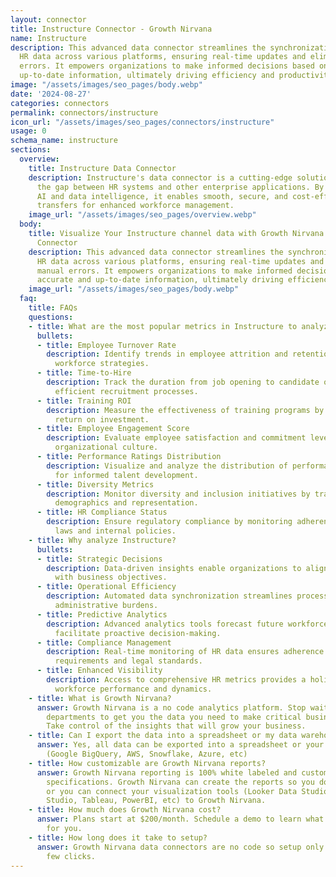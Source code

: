 ```yaml
---
layout: connector
title: Instructure Connector - Growth Nirvana
name: Instructure
description: This advanced data connector streamlines the synchronization of crucial
  HR data across various platforms, ensuring real-time updates and eliminating manual
  errors. It empowers organizations to make informed decisions based on accurate and
  up-to-date information, ultimately driving efficiency and productivity.
image: "/assets/images/seo_pages/body.webp"
date: '2024-08-27'
categories: connectors
permalink: connectors/instructure
icon_url: "/assets/images/seo_pages/connectors/instructure"
usage: 0
schema_name: instructure
sections:
  overview:
    title: Instructure Data Connector
    description: Instructure's data connector is a cutting-edge solution that bridges
      the gap between HR systems and other enterprise applications. By leveraging
      AI and data intelligence, it enables smooth, secure, and cost-effective data
      transfers for enhanced workforce management.
    image_url: "/assets/images/seo_pages/overview.webp"
  body:
    title: Visualize Your Instructure channel data with Growth Nirvana's Instructure
      Connector
    description: This advanced data connector streamlines the synchronization of crucial
      HR data across various platforms, ensuring real-time updates and eliminating
      manual errors. It empowers organizations to make informed decisions based on
      accurate and up-to-date information, ultimately driving efficiency and productivity.
    image_url: "/assets/images/seo_pages/body.webp"
  faq:
    title: FAQs
    questions:
    - title: What are the most popular metrics in Instructure to analyze?
      bullets:
      - title: Employee Turnover Rate
        description: Identify trends in employee attrition and retention to optimize
          workforce strategies.
      - title: Time-to-Hire
        description: Track the duration from job opening to candidate onboarding for
          efficient recruitment processes.
      - title: Training ROI
        description: Measure the effectiveness of training programs by analyzing the
          return on investment.
      - title: Employee Engagement Score
        description: Evaluate employee satisfaction and commitment levels to boost
          organizational culture.
      - title: Performance Ratings Distribution
        description: Visualize and analyze the distribution of performance ratings
          for informed talent development.
      - title: Diversity Metrics
        description: Monitor diversity and inclusion initiatives by tracking workforce
          demographics and representation.
      - title: HR Compliance Status
        description: Ensure regulatory compliance by monitoring adherence to labor
          laws and internal policies.
    - title: Why analyze Instructure?
      bullets:
      - title: Strategic Decisions
        description: Data-driven insights enable organizations to align HR strategies
          with business objectives.
      - title: Operational Efficiency
        description: Automated data synchronization streamlines processes and minimizes
          administrative burdens.
      - title: Predictive Analytics
        description: Advanced analytics tools forecast future workforce trends and
          facilitate proactive decision-making.
      - title: Compliance Management
        description: Real-time monitoring of HR data ensures adherence to regulatory
          requirements and legal standards.
      - title: Enhanced Visibility
        description: Access to comprehensive HR metrics provides a holistic view of
          workforce performance and dynamics.
    - title: What is Growth Nirvana?
      answer: Growth Nirvana is a no code analytics platform. Stop waiting for other
        departments to get you the data you need to make critical business decisions.
        Take control of the insights that will grow your business.
    - title: Can I export the data into a spreadsheet or my data warehouse?
      answer: Yes, all data can be exported into a spreadsheet or your data warehouse
        (Google BigQuery, AWS, Snowflake, Azure, etc)
    - title: How customizable are Growth Nirvana reports?
      answer: Growth Nirvana reporting is 100% white labeled and customized to your
        specifications. Growth Nirvana can create the reports so you don’t have to
        or you can connect your visualization tools (Looker Data Studio/Google Data
        Studio, Tableau, PowerBI, etc) to Growth Nirvana.
    - title: How much does Growth Nirvana cost?
      answer: Plans start at $200/month. Schedule a demo to learn what plan is best
        for you.
    - title: How long does it take to setup?
      answer: Growth Nirvana data connectors are no code so setup only requires a
        few clicks.
---
```

